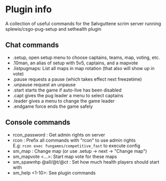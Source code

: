 # Plugin info

A collection of useful commands for the Sølvguttene scrim server running splewis/csgo-pug-setup and sethealth plugin

## Chat commands
- .setup, open setup menu to choose captains, teams, map, voting, etc.
- .10man, an alias of setup with 5v5, captains, and a mapvote
- .listpugmaps: List all maps in map rotation (that also will show up in vote)
- .pause requests a pause (which takes effect next freezetime)
- .unpause request an unpause
- .start starts the game if auto-live has been disabled
- .capt gives the pug leader a menu to select captains
- .leader gives a menu to change the game leader
- .endgame force ends the game safely

## Console commands
- rcon_password <password>: Get admin rights on server
- rcon <command>: Prefix all commands with "rcon" to use admin rights    
  E.g: `rcon exec fungames/competitive_fast` to execute config
- sm_map <map>: Change map (or use .setup -> next -> "Change map")
- sm_mapvote <map1> <map2> <...>: Start map vote for these maps
- sm_spawnhp @all/@t/@ct <hp>: Set how much health players should start with
- sm_help <1-10>: See plugin commands
